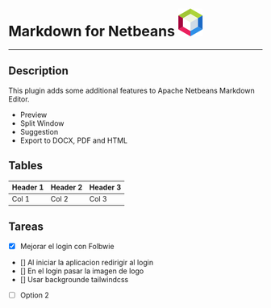 # Markdown for Netbeans ![Description Here](https://raw.githubusercontent.com/moacirrf/netbeans-markdown/main/images/nblogo48x48.png)

***

## Description
This plugin adds some additional features to Apache Netbeans Markdown Editor.
- Preview
- Split Window
- Suggestion
- Export to DOCX, PDF and HTML

## Tables

| Header 1 | Header 2 |  Header 3 |
|----------|----------|-----------|
|   Col 1  |   Col 2  |   Col 3   |

## Tareas

- [x] Mejorar el login con Folbwie
- [] Al iniciar la aplicacion redirigir al login
- [] En el login pasar la imagen de logo
- [] Usar backgrounde tailwindcss
- [ ] Option 2
